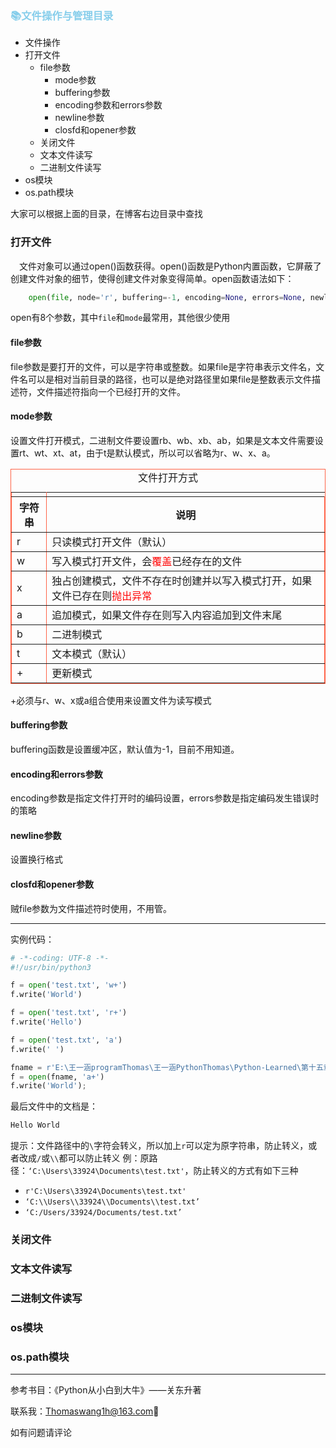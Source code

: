 ### <font color=skyblue>:books:文件操作与管理目录</font>

+ 文件操作
+ 打开文件
    + file参数
        + mode参数
        + buffering参数
        + encoding参数和errors参数
        + newline参数
        + closfd和opener参数
    + 关闭文件
    + 文本文件读写
    + 二进制文件读写
+ os模块
+ os.path模块

大家可以根据上面的目录，在博客右边目录中查找

### 打开文件

&emsp;文件对象可以通过open()函数获得。open()函数是Python内置函数，它屏蔽了创建文件对象的细节，使得创建文件对象变得简单。open函数语法如下：

```python
	open(file, node='r', buffering=-1, encoding=None, errors=None, newline=None, closefd=True, opener=None)
```

open有8个参数，其中`file`和`mode`最常用，其他很少使用

#### file参数

file参数是要打开的文件，可以是字符串或整数。如果file是字符串表示文件名，文件名可以是相对当前目录的路径，也可以是绝对路径里如果file是整数表示文件描述符，文件描述符指向一个已经打开的文件。

#### mode参数

设置文件打开模式，二进制文件要设置rb、wb、xb、ab，如果是文本文件需要设置rt、wt、xt、at，由于t是默认模式，所以可以省略为r、w、x、a。

<table border="1" width="100%" bordercolor=tomato>
    <tr><td><caption>文件打开方式</caption></td></tr>
	<tr align="center">
		<th>字符串</th>
        <th>说明</th>
	</tr>
    <tr>
        <td>r</td>
        <td>只读模式打开文件（默认）</td>
    </tr>
    <tr>
        <td>w</td>
        <td>写入模式打开文件，会<font color=red>覆盖</font>已经存在的文件</td>
    </tr>
    <tr>
        <td>x</td>
        <td>独占创建模式，文件不存在时创建并以写入模式打开，如果文件已存在则<font color=red>抛出异常</font></td>
    </tr>
    <tr>
        <td>a</td>
        <td>追加模式，如果文件存在则写入内容追加到文件末尾</td>
    </tr>
    <tr>
        <td>b</td>
        <td>二进制模式</td>
    </tr>
    <tr>
        <td>t</td>
        <td>文本模式（默认）</td>
    </tr>
    <tr>
        <td>+</td>
        <td>更新模式</td>
    </tr>
</table>


+必须与r、w、x或a组合使用来设置文件为读写模式

#### buffering参数

buffering函数是设置缓冲区，默认值为-1，目前不用知道。

#### encoding和errors参数

encoding参数是指定文件打开时的编码设置，errors参数是指定编码发生错误时的策略

#### newline参数

设置换行格式

#### closfd和opener参数

贼file参数为文件描述符时使用，不用管。

____

实例代码：

```python
# -*-coding: UTF-8 -*-
#!/usr/bin/python3

f = open('test.txt', 'w+')
f.write('World')

f = open('test.txt', 'r+')
f.write('Hello')

f = open('test.txt', 'a')
f.write(' ')

fname = r'E:\王一涵programThomas\王一涵PythonThomas\Python-Learned\第十五章-文件操作与管理\文件操作代码01\test.txt'
f = open(fname, 'a+')
f.write('World');
```

最后文件中的文档是：

```txt
Hello World
```

提示：文件路径中的`\`字符会转义，所以加上`r`可以定为原字符串，防止转义，或者改成`/`或`\\`都可以防止转义
例：原路径：`‘C:\Users\33924\Documents\test.txt'`，防止转义的方式有如下三种

+ `r'C:\Users\33924\Documents\test.txt'`
+ `‘C:\\Users\\33924\\Documents\\test.txt’`
+ `‘C:/Users/33924/Documents/test.txt’`

### 关闭文件

### 文本文件读写

### 二进制文件读写

### os模块

### os.path模块

____

参考书目：《Python从小白到大牛》——关东升著

联系我：<Thomaswang1h@163.com>:beers:

如有问题请评论